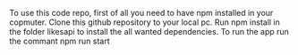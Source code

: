 To use this code repo, first of all you need to have npm installed in your copmuter.
Clone this github repository to your local pc.
Run npm install in the folder likesapi to install the all wanted dependencies.
To run the app run the commant npm run start
